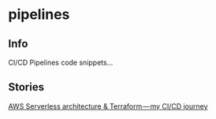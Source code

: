 # pipelines

**Info**
------
CI/CD Pipelines code snippets...

**Stories**
------
[AWS Serverless architecture & Terraform — my CI/CD journey](https://medium.com/@sebolabs/aws-serverless-terraform-pipeline-522c869c0fb6)
